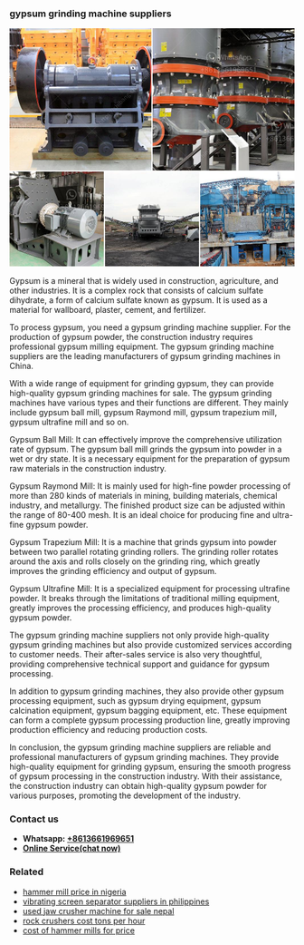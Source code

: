 <h3>gypsum grinding machine suppliers</h3><img src='1708589593.jpg' alt=''><p>Gypsum is a mineral that is widely used in construction, agriculture, and other industries. It is a complex rock that consists of calcium sulfate dihydrate, a form of calcium sulfate known as gypsum. It is used as a material for wallboard, plaster, cement, and fertilizer.</p><p>To process gypsum, you need a gypsum grinding machine supplier. For the production of gypsum powder, the construction industry requires professional gypsum milling equipment. The gypsum grinding machine suppliers are the leading manufacturers of gypsum grinding machines in China.</p><p>With a wide range of equipment for grinding gypsum, they can provide high-quality gypsum grinding machines for sale. The gypsum grinding machines have various types and their functions are different. They mainly include gypsum ball mill, gypsum Raymond mill, gypsum trapezium mill, gypsum ultrafine mill and so on.</p><p>Gypsum Ball Mill: It can effectively improve the comprehensive utilization rate of gypsum. The gypsum ball mill grinds the gypsum into powder in a wet or dry state. It is a necessary equipment for the preparation of gypsum raw materials in the construction industry.</p><p>Gypsum Raymond Mill: It is mainly used for high-fine powder processing of more than 280 kinds of materials in mining, building materials, chemical industry, and metallurgy. The finished product size can be adjusted within the range of 80-400 mesh. It is an ideal choice for producing fine and ultra-fine gypsum powder.</p><p>Gypsum Trapezium Mill: It is a machine that grinds gypsum into powder between two parallel rotating grinding rollers. The grinding roller rotates around the axis and rolls closely on the grinding ring, which greatly improves the grinding efficiency and output of gypsum.</p><p>Gypsum Ultrafine Mill: It is a specialized equipment for processing ultrafine powder. It breaks through the limitations of traditional milling equipment, greatly improves the processing efficiency, and produces high-quality gypsum powder.</p><p>The gypsum grinding machine suppliers not only provide high-quality gypsum grinding machines but also provide customized services according to customer needs. Their after-sales service is also very thoughtful, providing comprehensive technical support and guidance for gypsum processing.</p><p>In addition to gypsum grinding machines, they also provide other gypsum processing equipment, such as gypsum drying equipment, gypsum calcination equipment, gypsum bagging equipment, etc. These equipment can form a complete gypsum processing production line, greatly improving production efficiency and reducing production costs.</p><p>In conclusion, the gypsum grinding machine suppliers are reliable and professional manufacturers of gypsum grinding machines. They provide high-quality equipment for grinding gypsum, ensuring the smooth progress of gypsum processing in the construction industry. With their assistance, the construction industry can obtain high-quality gypsum powder for various purposes, promoting the development of the industry.</p><h3>Contact us</h3><ul><li><strong>Whatsapp:&nbsp;<a href="https://wa.me/8613661969651">+8613661969651</a></strong></li><li><a href="https://swt.shibang-china.com/?git&amp;zhl&amp;gypsum grinding machine suppliers"><strong>Online Service(chat now)</strong></a></li></ul><h3>Related</h3><ul><li><a href='hammer mill price in nigeria.md'>hammer mill price in nigeria</a></li><li><a href='vibrating screen separator suppliers in philippines.md'>vibrating screen separator suppliers in philippines</a></li><li><a href='used jaw crusher machine for sale nepal.md'>used jaw crusher machine for sale nepal</a></li><li><a href='rock crushers cost tons per hour.md'>rock crushers cost tons per hour</a></li><li><a href='cost of hammer mills for price.md'>cost of hammer mills for price</a></li></ul>